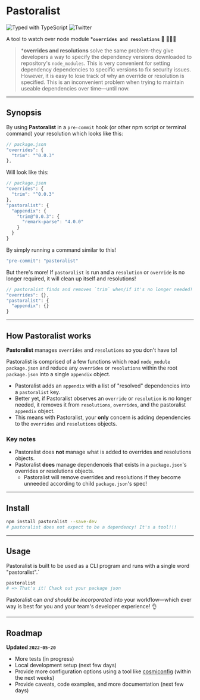 # Pastoralist

![Typed with TypeScript](https://flat.badgen.net/badge/icon/Typed?icon=typescript&label&labelColor=blue&color=555555)
![Twitter](https://img.shields.io/twitter/url?url=https%3A%2F%2Fgithub.com%2Fyowainwright%2Fpastoralist)

A tool to watch over node module \***`overrides and resolutions`** 🐑 👩🏽‍🌾

> \***overrides and resolutions** solve the same problem-they give developers a way to specify the dependency versions downloaded to repository's `node_modules`. This is very convenient for setting dependency dependencies to specific versions to fix security issues. However, it is easy to lose track of why an override or resolution is specified. This is an inconvenient problem when trying to maintain useable dependencies over time—until now.

---
## Synopsis

By using **Pastoralist** in a `pre-commit` hook (or other npm script or terminal command) your resolution which looks like this:

```js
// package.json
"overrides": {
  "trim": "^0.0.3"
},
```

Will look like this:

```js
// package.json
"overrides": {
  "trim": "^0.0.3"
},
"pastoralist": {
  "appendix": {
    "trim@^0.0.3": {
      "remark-parse": "4.0.0"
    }
  }
}
```

By simply running a command similar to this!

```js
"pre-commit": "pastoralist"
```

But there's more! If `pastoralist` is run and a `resolution` or `override` is no longer required, it will clean up itself and resolutions!

```js
// pastoralist finds and removes `trim` when/if it's no longer needed!
"overrides": {},
"pastoralist": {
  "appendix": {}
}

```

---

## How Pastoralist works

**Pastoralist** manages `overrides` and `resolutions` so you don't have to!

Pastoralist is comprised of a few functions which read `node_module` `package.json` and reduce any `overrides` or `resolutions` within the root `package.json` into a single `appendix` object.

- Pastoralist adds an `appendix` with a list of "resolved" dependencies into a `pastoralist` key.
- Better yet, if Pastoralist observes an `override` or `resolution` is no longer needed, it removes it from `resolutions`, `overrides`, and the pastoralist `appendix` object.
- This means with Pastoralist, your **only** concern is adding dependencies to the `overrides` and `resolutions` objects.

### Key notes

- Pastoralist does **not** manage what is added to overrides and resolutions objects.
- Pastoralist **does** manage dependenceis that exists in a `package.json`'s overrides or resolutions objects.
  - Pastoralist will remove overrides and resolutions if they become unneeded according to child `package.json`'s spec!

---
## Install

```sh
npm install pastoralist --save-dev
# pastoralist does not expect to be a dependency! It's a tool!!!
```

---

## Usage

Pastoralist is built to be used as a CLI program and runs with a single word "pastoralist".`

```sh
pastoralist
# => That's it! Chack out your package json
```

Pastoralist can _and should be incorporated_ into your workflow—which ever way is best for you and your team's developer experience! 👌

---
## Roadmap

**Updated `2022-05-20`**

- More tests (in progress)
- Local development setup (next few days)
- Provide more configuration options using a tool like [cosmiconfig](https://github.com/davidtheclark/cosmiconfig) (within the next weeks)
- Provide caveats, code examples, and more documentation (next few days)
